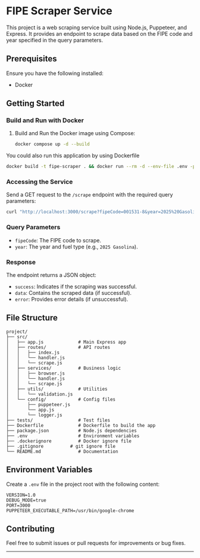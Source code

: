 # FIPE Scraper Service

This project is a web scraping service built using Node.js, Puppeteer, and Express. It provides an endpoint to scrape data based on the FIPE code and year specified in the query parameters.

## Prerequisites

Ensure you have the following installed:

- Docker

## Getting Started

### Build and Run with Docker

1. Build and Run the Docker image using Compose:
   ```bash
   docker compose up -d --build
   ```

You could also run this application by using Dockerfile
```bash
docker build -t fipe-scraper . && docker run --rm -d --env-file .env -p 3000:3000 fipe-scraper
```

### Accessing the Service

Send a GET request to the `/scrape` endpoint with the required query parameters:

```bash
curl "http://localhost:3000/scrape?fipeCode=001531-8&year=2025%20Gasolina"
```

### Query Parameters

- `fipeCode`: The FIPE code to scrape.
- `year`: The year and fuel type (e.g., `2025 Gasolina`).

### Response

The endpoint returns a JSON object:

- `success`: Indicates if the scraping was successful.
- `data`: Contains the scraped data (if successful).
- `error`: Provides error details (if unsuccessful).

## File Structure

```plaintext
project/
├── src/
│   ├── app.js             # Main Express app
│   ├── routes/            # API routes
│   │   ├── index.js
│   │   └── handler.js
│   │   └── scrape.js
│   ├── services/          # Business logic
│   │   ├── browser.js
│   │   └── handler.js
│   │   └── scrape.js
│   ├── utils/             # Utilities
│   │   └── validation.js
│   └── config/            # Config files
│       ├── puppeteer.js
│       └── app.js
│       └── logger.js
├── tests/                 # Test files
├── Dockerfile             # Dockerfile to build the app
├── package.json           # Node.js dependencies
├── .env                   # Environment variables
├── .dockerignore          # Docker ignore file
├── .gitignore          # git ignore file
└── README.md              # Documentation
```

## Environment Variables

Create a `.env` file in the project root with the following content:

```env
VERSION=1.0
DEBUG_MODE=true
PORT=3000
PUPPETEER_EXECUTABLE_PATH=/usr/bin/google-chrome
```

## Contributing

Feel free to submit issues or pull requests for improvements or bug fixes.

---